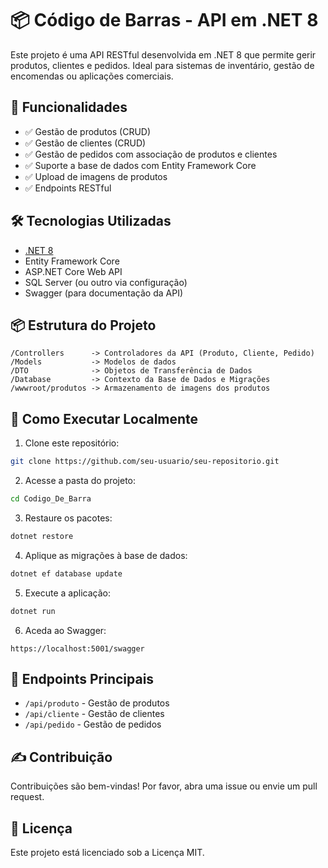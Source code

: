 
# 📦 Código de Barras - API em .NET 8

Este projeto é uma API RESTful desenvolvida em .NET 8 que permite gerir produtos, clientes e pedidos. Ideal para sistemas de inventário, gestão de encomendas ou aplicações comerciais.

## 🚀 Funcionalidades

- ✅ Gestão de produtos (CRUD)
- ✅ Gestão de clientes (CRUD)
- ✅ Gestão de pedidos com associação de produtos e clientes
- ✅ Suporte a base de dados com Entity Framework Core
- ✅ Upload de imagens de produtos
- ✅ Endpoints RESTful

## 🛠️ Tecnologias Utilizadas

- [.NET 8](https://dotnet.microsoft.com/)
- Entity Framework Core
- ASP.NET Core Web API
- SQL Server (ou outro via configuração)
- Swagger (para documentação da API)

## 📦 Estrutura do Projeto

```
/Controllers      -> Controladores da API (Produto, Cliente, Pedido)
/Models           -> Modelos de dados
/DTO              -> Objetos de Transferência de Dados
/Database         -> Contexto da Base de Dados e Migrações
/wwwroot/produtos -> Armazenamento de imagens dos produtos
```

## 🔧 Como Executar Localmente

1. Clone este repositório:
```bash
git clone https://github.com/seu-usuario/seu-repositorio.git
```

2. Acesse a pasta do projeto:
```bash
cd Codigo_De_Barra
```

3. Restaure os pacotes:
```bash
dotnet restore
```

4. Aplique as migrações à base de dados:
```bash
dotnet ef database update
```

5. Execute a aplicação:
```bash
dotnet run
```

6. Aceda ao Swagger:
```
https://localhost:5001/swagger
```

## 📄 Endpoints Principais

- `/api/produto` - Gestão de produtos
- `/api/cliente` - Gestão de clientes
- `/api/pedido`  - Gestão de pedidos

## ✍️ Contribuição

Contribuições são bem-vindas! Por favor, abra uma issue ou envie um pull request.

## 📜 Licença

Este projeto está licenciado sob a Licença MIT.
